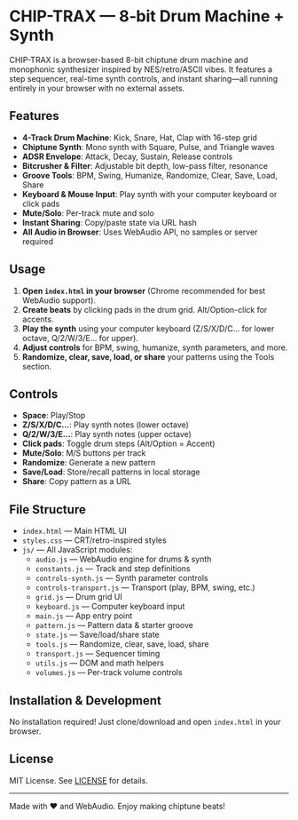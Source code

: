 # CHIP-TRAX — 8‑bit Drum Machine + Synth

CHIP-TRAX is a browser-based 8-bit chiptune drum machine and monophonic synthesizer inspired by NES/retro/ASCII vibes. It features a step sequencer, real-time synth controls, and instant sharing—all running entirely in your browser with no external assets.

## Features

- **4-Track Drum Machine**: Kick, Snare, Hat, Clap with 16-step grid
- **Chiptune Synth**: Mono synth with Square, Pulse, and Triangle waves
- **ADSR Envelope**: Attack, Decay, Sustain, Release controls
- **Bitcrusher & Filter**: Adjustable bit depth, low-pass filter, resonance
- **Groove Tools**: BPM, Swing, Humanize, Randomize, Clear, Save, Load, Share
- **Keyboard & Mouse Input**: Play synth with your computer keyboard or click pads
- **Mute/Solo**: Per-track mute and solo
- **Instant Sharing**: Copy/paste state via URL hash
- **All Audio in Browser**: Uses WebAudio API, no samples or server required

## Usage

1. **Open `index.html` in your browser** (Chrome recommended for best WebAudio support).
2. **Create beats** by clicking pads in the drum grid. Alt/Option-click for accents.
3. **Play the synth** using your computer keyboard (Z/S/X/D/C... for lower octave, Q/2/W/3/E... for upper).
4. **Adjust controls** for BPM, swing, humanize, synth parameters, and more.
5. **Randomize, clear, save, load, or share** your patterns using the Tools section.

## Controls

- **Space**: Play/Stop
- **Z/S/X/D/C...**: Play synth notes (lower octave)
- **Q/2/W/3/E...**: Play synth notes (upper octave)
- **Click pads**: Toggle drum steps (Alt/Option = Accent)
- **Mute/Solo**: M/S buttons per track
- **Randomize**: Generate a new pattern
- **Save/Load**: Store/recall patterns in local storage
- **Share**: Copy pattern as a URL

## File Structure

- `index.html` — Main HTML UI
- `styles.css` — CRT/retro-inspired styles
- `js/` — All JavaScript modules:
  - `audio.js` — WebAudio engine for drums & synth
  - `constants.js` — Track and step definitions
  - `controls-synth.js` — Synth parameter controls
  - `controls-transport.js` — Transport (play, BPM, swing, etc.)
  - `grid.js` — Drum grid UI
  - `keyboard.js` — Computer keyboard input
  - `main.js` — App entry point
  - `pattern.js` — Pattern data & starter groove
  - `state.js` — Save/load/share state
  - `tools.js` — Randomize, clear, save, load, share
  - `transport.js` — Sequencer timing
  - `utils.js` — DOM and math helpers
  - `volumes.js` — Per-track volume controls

## Installation & Development

No installation required! Just clone/download and open `index.html` in your browser.

## License

MIT License. See [LICENSE](LICENSE) for details.

---

Made with ❤️ and WebAudio. Enjoy making chiptune beats!
